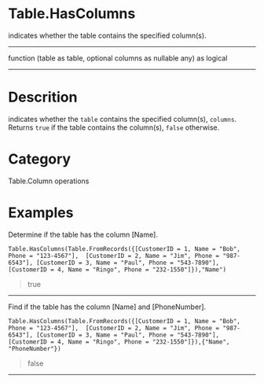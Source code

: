 ﻿# Table.HasColumns
indicates whether the table contains the specified column(s).
***
function (table as table, optional columns as nullable any) as logical
***
# Descrition 
indicates whether the <code>table</code> contains the specified column(s), <code>columns</code>. Returns <code>true</code> if the table contains the column(s), <code>false</code> otherwise.
# Category 
Table.Column operations
# Examples 
Determine if the table has the column [Name].
```
Table.HasColumns(Table.FromRecords({[CustomerID = 1, Name = "Bob", Phone = "123-4567"],  [CustomerID = 2, Name = "Jim", Phone = "987-6543"], [CustomerID = 3, Name = "Paul", Phone = "543-7890"], [CustomerID = 4, Name = "Ringo", Phone = "232-1550"]}),"Name")
```
> true
***
Find if the table has the column [Name] and [PhoneNumber].
```
Table.HasColumns(Table.FromRecords({[CustomerID = 1, Name = "Bob", Phone = "123-4567"],  [CustomerID = 2, Name = "Jim", Phone = "987-6543"], [CustomerID = 3, Name = "Paul", Phone = "543-7890"], [CustomerID = 4, Name = "Ringo", Phone = "232-1550"]}),{"Name", "PhoneNumber"})
```
> false
***
